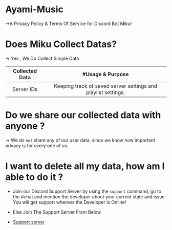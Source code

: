 # Ayami-Music

->A Privacy Policy &amp; Terms Of Service for Discord Bot Miku!


# Does Miku Collect Datas?

-> Yes , We Do Collect Simple Data 

| Collected Data	 | #Usage & Purpose | 
| :---:   | :---: | 
| Server IDs | Keeping track of saved server settings and playlist settings.   |


# Do we share our collected data with anyone ?

-> We do `not` share any of our user data, since we know how important privacy is for every one of us.

# I want to delete all my data, how am I able to do it ?

- Join our Discord Support Server by using the `support` command, go to the #chat and mention the developer about your current state and issue. You will get support whenver the Developer is Online!

- Else Join The Support Server From Below

- [Support server](https://discord.gg/68EMdgg86b)
